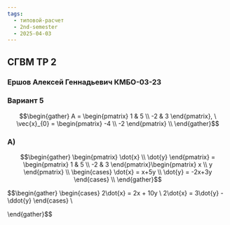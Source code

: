 ```yaml
---
tags:
  - типовой-расчет
  - 2nd-semester
  - 2025-04-03
---
```


## СГВМ ТР 2

### Ершов Алексей Геннадьевич КМБО-03-23

### Вариант 5

$$\begin{gather}
A = \begin{pmatrix}
1 & 5 \\
-2 & 3
\end{pmatrix}, \ \vec{x}_{0} = \begin{pmatrix}
-4 \\
-2
\end{pmatrix} \\
\end{gather}$$

### А)

$$\begin{gather}
\begin{pmatrix}
\dot{x} \\
\dot{y}
\end{pmatrix} = \begin{pmatrix}
1 & 5 \\
-2 & 3
\end{pmatrix}\begin{pmatrix}
x \\
y
\end{pmatrix} \\
\begin{cases}
\dot{x} = x+5y \\
\dot{y} = -2x+3y
\end{cases} \\
\end{gather}$$

$$\begin{gather}
\begin{cases}
2\dot{x} = 2x + 10y \\
2\dot{x} = 3\dot{y} - \ddot{y}
\end{cases} \\

\end{gather}$$

